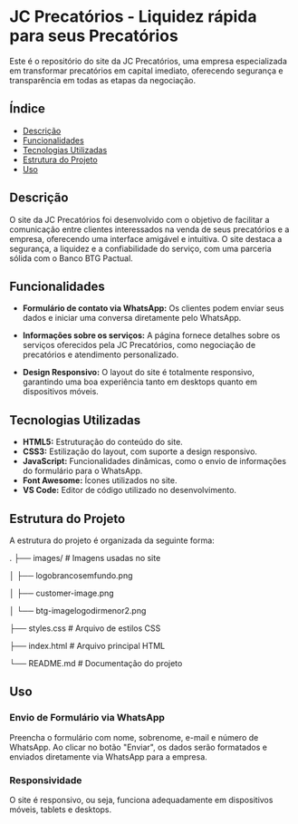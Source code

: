# JC Precatórios - Liquidez rápida para seus Precatórios

Este é o repositório do site da JC Precatórios, uma empresa especializada em transformar precatórios em capital imediato, oferecendo segurança e transparência em todas as etapas da negociação.

## Índice

- [Descrição](#descrição)
- [Funcionalidades](#funcionalidades)
- [Tecnologias Utilizadas](#tecnologias-utilizadas)
- [Estrutura do Projeto](#estrutura-do-projeto)
- [Uso](#uso)

## Descrição

O site da JC Precatórios foi desenvolvido com o objetivo de facilitar a comunicação entre clientes interessados na venda de seus precatórios e a empresa, oferecendo uma interface amigável e intuitiva. O site destaca a segurança, a liquidez e a confiabilidade do serviço, com uma parceria sólida com o Banco BTG Pactual.

## Funcionalidades

- **Formulário de contato via WhatsApp:** Os clientes podem enviar seus dados e iniciar uma conversa diretamente pelo WhatsApp.

- **Informações sobre os serviços:** A página fornece detalhes sobre os serviços oferecidos pela JC Precatórios, como negociação de precatórios e atendimento personalizado.

- **Design Responsivo:** O layout do site é totalmente responsivo, garantindo uma boa experiência tanto em desktops quanto em dispositivos móveis.

## Tecnologias Utilizadas

- **HTML5:** Estruturação do conteúdo do site.
- **CSS3:** Estilização do layout, com suporte a design responsivo.
- **JavaScript:** Funcionalidades dinâmicas, como o envio de informações do formulário para o WhatsApp.
- **Font Awesome:** Ícones utilizados no site.
- **VS Code:** Editor de código utilizado no desenvolvimento.

## Estrutura do Projeto

A estrutura do projeto é organizada da seguinte forma:

.
├── images/                 # Imagens usadas no site

│         ├── logobrancosemfundo.png

│         ├── customer-image.png

│         └── btg-imagelogodirmenor2.png

├── styles.css              # Arquivo de estilos CSS

├── index.html              # Arquivo principal HTML

└── README.md               # Documentação do projeto

## Uso

### Envio de Formulário via WhatsApp

Preencha o formulário com nome, sobrenome, e-mail e número de WhatsApp. Ao clicar no botão "Enviar", os dados serão formatados e enviados diretamente via WhatsApp para a empresa.

### Responsividade

O site é responsivo, ou seja, funciona adequadamente em dispositivos móveis, tablets e desktops.
